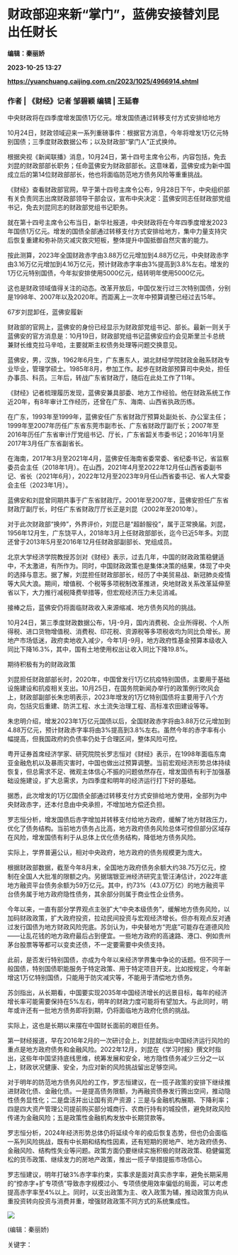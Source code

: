 # 财政部迎来新“掌门”，蓝佛安接替刘昆出任财长
**编辑：秦丽娇**

**2023-10-25 13:27**

**https://yuanchuang.caijing.com.cn/2023/1025/4966914.shtml**

### 作者 | 《财经》记者 邹碧颖 编辑 | 王延春

中央财政将在四季度增发国债1万亿元。增发国债通过转移支付方式安排给地方

10月24日，财政领域迎来一系列重磅事件：根据官方消息，今年将增发1万亿元特别国债；三季度财政数据公布；以及财政部“掌门人”正式换帅。

根据央视《新闻联播》消息，10月24日，第十四号主席令公布，内容包括，免去刘昆的财政部部长职务；任命蓝佛安为财政部部长。这意味着，蓝佛安成为新中国成立后的第14位财政部部长，他也将面临防范地方债务风险等重重挑战。

《财经》查看财政部官网，早于第十四号主席令公布，9月28日下午，中央组织部有关负责同志出席财政部领导干部会议，宣布中央决定：蓝佛安同志任财政部党组书记，免去刘昆同志的财政部党组书记职务。

就在第十四号主席令公布当日，新华社报道，中央财政将在今年四季度增发2023年国债1万亿元。增发的国债全部通过转移支付方式安排给地方，集中力量支持灾后恢复重建和弥补防灾减灾救灾短板，整体提升中国抵御自然灾害的能力。

按此测算，2023年全国财政赤字由3.88万亿元增加到4.88万亿元，中央财政赤字由3.16万亿元增加到4.16万亿元，预计财政赤字率由3%提高到3.8%左右。增发的1万亿元特别国债，今年拟安排使用5000亿元，结转明年使用5000亿元。

这也是财政领域值得关注的动态。改革开放后，中国仅发行过三次特别国债，分别是1998年、2007年以及2020年。而距离上一次年中预算调整已经过去15年。

67岁刘昆卸任，蓝佛安履新

财政部的官网上，蓝佛安的身份已经显示为财政部党组书记、部长。最新一则关于蓝佛安的官方消息是：10月19日，财政部党组书记蓝佛安应约会见斯里兰卡总统兼财长维克拉马辛哈，主要就斯主权债务处理等问题交换意见。

蓝佛安，男，汉族，1962年6月生，广东惠东人，湖北财经学院财政金融系财政专业毕业，管理学硕士。1985年8月，参加工作。起步在财政部预算司中央处，担任办事员、科员。三年后，转战广东省财政厅，随后在此处工作了11年。

《财经》记者梳理履历发现，蓝佛安兼具部委、地方工作经验。他在财政系统工作近20年，有8年审计工作经历，还曾在广东、海南、山西省执政历练。

在广东，1993年至1999年，蓝佛安任广东省财政厅预算处副处长、办公室主任；1999年至2007年历任广东省东莞市副市长、广东省财政厅副厅长；2007年至2016年历任广东省审计厅党组书记、厅长，广东省韶关市委书记；2016年1月至2017年3月任广东省副省长。

在海南，2017年3月至2021年4月，蓝佛安任海南省委常委、省纪委书记，省监察委员会主任（2018年1月）。在山西，2021年4月至2022年12月任山西省委副书记、省长（2021年6月），2022年12月至2023年9月任山西省委书记、省人大常委会主任（2023年1月）。

蓝佛安和刘昆曾同期共事于广东省财政厅。2001年至2007年，蓝佛安担任广东省财政厅副厅长，时任广东省财政厅厅长正是刘昆（2002年至2010年）。

对于此次财政部“换帅”，外界评价，刘昆已是“超龄服役”，属于正常换届。刘昆，1956年12月生，广东饶平人，2018年3月上任财政部部长，迄今已近5年多。刘昆还曾于2013年5月至2016年12月任财政部副部长、党组成员。

北京大学经济学院教授苏剑对《财经》表示，过去几年，中国的财政政策稳健适中，不太激进，有所作为。同时，中国财政政策也是集体决策的结果，体现了中央的选择与意志。据了解，刘昆担任财政部部长，经历了中美贸易战、新冠肺炎疫情等大风大浪。期间，增值税、个税等多项税制改革推进，央地财政关系改革延伸至省以下，大力推行减税降费举措等，但宏观经济压力未见消减。

接棒之后，蓝佛安仍将面临财政收入来源缩减、地方债务风险的挑战。

10月24日，第三季度财政数据公布，1月-9月，国内消费税、企业所得税、个人所得税、进口货物增值税、消费税、印花税、资源税等多项税收均为同比负增长。房地产市场低迷，政府卖地收入减少，今年1月-9月，地方政府性基金预算本级收入同比下降16.3%，其中，国有土地使用权出让收入同比下降19.8%。

期待积极有为的财政政策

刘昆担任财政部部长时，2020年，中国曾发行1万亿抗疫特别国债，主要用于基础设施建设和抗疫相关支出。10月25日，在国务院新闻办举行的政策例行吹风会上，财政部副部长朱忠明表示，2023年增发的1万亿特别国债将主要用于八个方向，包括灾后重建、防洪工程、水土流失治理工程、高标准农田建设等等。

朱忠明介绍，增发2023年1万亿元国债以后，全国财政赤字将由3.88万亿元增加到4.88万亿元，预计财政赤字率将由3%提高到3.8%左右。虽然今年的赤字率有小幅提高，但我国政府的负债率仍处于合理区间，整体风险可控。

粤开证券首席经济学家、研究院院长罗志恒对《财经》表示，在1998年面临东南亚金融危机以及暴雨灾害时，中国也做出过预算调整。当前宏观经济形势总体持续恢复，但总需求不足、微观主体信心不振的问题依然存在，增发国债有利于加强基础设施建设，扩大总需求，为四季度和明年的经济运行打下好的基础。

据悉，此次增发的1万亿国债全部通过转移支付方式安排给地方使用，全部列为中央财政赤字，还本付息由中央承担，不增加地方偿还负担。

罗志恒分析，增发国债后赤字增加并转移支付给地方政府，缓解了地方财政压力，优化了债务结构。当前地方债务占比高，地方政府债务风险总体可控但部分区域存在风险，增发国债有利于从总体上优化债务结构，降低地方债务风险。

实际上，学界普遍公认，相对中央政府，地方政府的债务规模更为庞大。

根据财政部数据，截至今年8月末，全国地方政府债务余额大约38.75万亿元，控制在全国人大批准的限额之内。另据瑞银亚洲经济研究主管汪涛估计，2022年底地方融资平台债务余额为59万亿元。其中，约73%（43.07万亿）的地方融资平台债务属于地方政府隐性债务，其余部分则属于商业性企业债务。

今年以来，一直有部分学界观点主张扩大“中央本级债务”，缓解地方债务风险，以加码财政政策，扩大政府投资，拉动民间投资与宏观经济增长。但亦有观点反对通过发行国债为地方财政风险兜底。苏剑认为，中央替地方“兜底”可能存在道德风险——让乱花钱的地方政府最后占到便宜。一些地方政府的高速路、港口、例如贵州茅台股票等等都可以变卖还债，不一定要需要中央债支持。

此前，是否发行特别国债，亦成为今年以来经济学界集中争论的话题。但不同于一般国债，特别国债职能服务于特定政策、用于特定项目开支。比如按规定，今年新增这1万亿特别国债，只能用于防灾减灾等，不能用于清偿地方债务。

苏剑指出，从长期看，中国要实现2035年中国经济增长的远景目标，每年的经济增长率可能需要保持在5%左右，明年的财政力度可能将有望加大。与此同时，明年或许还有一批地方债务即将到期，仍将面临地方政府化债的挑战。

实际上，这也是长期以来摆在中国财长面前的艰巨任务。

第一财经报道，早在2016年2月的一次研讨会上，刘昆就指出中国经济运行风险的重点是地方政府债务和金融风险。2022年12月，刘昆在《学习时报》撰文时指出，这些年中国坚持底线思维，统筹发展和安全，地方隐性债务减少三分之一以上，财政状况健康、安全，为应对新的风险挑战留出足够空间。

对于明年的防范地方债务风险的工作，罗志恒建议，在一揽子政策的安排下继续推进财政化债、金融化债。一是提高债务限额，为再融资债券发行腾出空间，推动隐性债务显性化；二是盘活并出让国有资产资源；三是与金融机构展期、下降利率；四是四大资产管理公司提前购买部分城商行、农商行持有的城投债，避免财政风险传递为金融风险；五是政策性金融机构发放中长期贷款等。

罗志恒分析，2024年经济形势总体仍将延续今年的疫后恢复态势，但也仍会面临一系列风险挑战，既有中长期和结构性因素，还有短期的房地产、地方政府债务、金融风险、结构性失业等问题。政策方面仍要继续实施积极的财政政策、稳健偏宽松的货币政策、继续发力的房地产政策，推出一揽子举措提振市场信心。

罗志恒建议，明年打破3%赤字率约束，实事求是面对真实赤字率，避免长期采用的“控赤字+扩专项债”导致赤字规模过小、专项债使用效率偏低的局面，可以考虑提高赤字率至4%以上。同时，以支出政策为主、收入政策为辅，推动政策方向从重投资转向投资与消费并重，增强财政政策不同方式的系统集成性。

![](https://tx1.cdn.caijing.com.cn/2014-03-27/114048455.jpg)

(编辑：秦丽娇)

关键字：